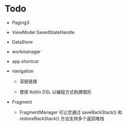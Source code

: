 # Todo

+ Paging3

+ ViewModel SavedStateHandle

+ DataStore

+ workmanager

+ app shortcut

+ navigation
  
  + 深层链接
  
  + 使用 Kotlin DSL 以编程方式构建图形

+ Fragment
  
  + FragmentManager 可让您通过 saveBackStack() 和 restoreBackStack() 方法支持多个返回堆栈
